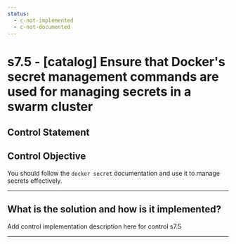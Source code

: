 ```yaml
---
status:
  - c-not-implemented
  - c-not-documented
---
```


# s7.5 - \[catalog\] Ensure that Docker's secret management commands are used for managing secrets in a swarm cluster

## Control Statement

## Control Objective

You should follow the `docker secret` documentation and use it to manage secrets effectively.

______________________________________________________________________

## What is the solution and how is it implemented?

Add control implementation description here for control s7.5

______________________________________________________________________
